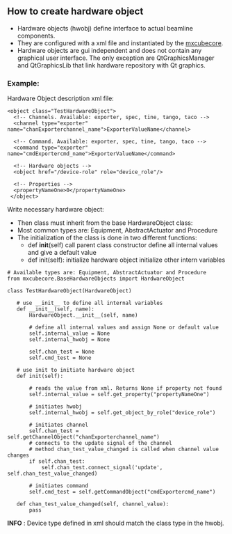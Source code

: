 ## How to create hardware object

- Hardware objects (hwobj) define interface to actual beamline components.
- They are configured with a xml file and instantiated by the [mxcubecore](http://github.com/mxcube/mxcubecore).
- Hardware objects are gui independent and does not contain any graphical user interface. The only exception are QtGraphicsManager and QtGraphicsLib that link hardware repository with Qt graphics.

### Example:

Hardware Object description xml file:

```
<object class="TestHardwareObject">
  <!-- Channels. Available: exporter, spec, tine, tango, taco -->
  <channel type="exporter" name="chanExporterchannel_name">ExporterValueName</channel>

  <!-- Command. Available: exporter, spec, tine, tango, taco -->
  <command type="exporter" name="cmdExportercmd_name">ExporterValueName</command>

  <!-- Hardware objects -->
  <object href="/device-role" role="device_role"/>

  <!-- Properties -->
  <propertyNameOne>0</propertyNameOne>
 </object>
```

Write necessary hardware object:

- Then class must inherit from the base HardwareObject class:
- Most common types are: Equipment, AbstractActuator and Procedure
- The initialization of the class is done in two different functions:
  - def __init__(self)
    call parent class constructor
    define all internal values and give a default value
  - def init(self):
    initialize hardware object
    initialize other intern variables

```
# Available types are: Equipment, AbstractActuator and Procedure
from mxcubecore.BaseHardwareObjects import HardwareObject

class TestHardwareObject(HardwareObject)

   # use __init__ to define all internal variables
   def __init__(self, name):
       HardwareObject.__init__(self, name)

       # define all internal values and assign None or default value
       self.internal_value = None
       self.internal_hwobj = None

       self.chan_test = None
       self.cmd_test = None

   # use init to initiate hardware object
   def init(self):

       # reads the value from xml. Returns None if property not found
       self.internal_value = self.get_property("propertyNameOne")

       # initiates hwobj
       self.internal_hwobj = self.get_object_by_role("device_role")

       # initiates channel
       self.chan_test = self.getChannelObject("chanExporterchannel_name")
       # connects to the update signal of the channel
       # method chan_test_value_changed is called when channel value changes
       if self.chan_test:
           self.chan_test.connect_signal('update', self.chan_test_value_changed)

       # initiates command
       self.cmd_test = self.getCommandObject("cmdExportercmd_name")

   def chan_test_value_changed(self, channel_value):
       pass
```

**INFO** : Device type defined in xml should match the class type in the hwobj.
